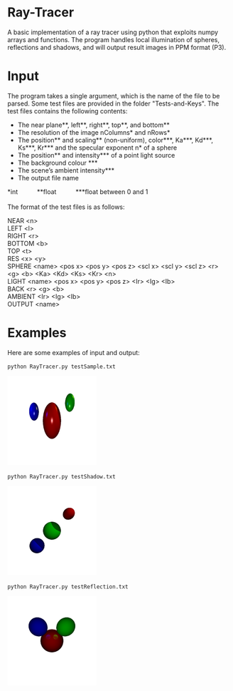 # Ray-Tracer
A basic implementation of a ray tracer using python that exploits numpy arrays and functions. The program handles local illumination of spheres, reflections and shadows, and will output result images in PPM format (P3).

# Input

The program takes a single argument, which is the name of the file to be parsed. Some test files are provided in the folder "Tests-and-Keys". The test files contains the following contents:

* The near plane\*\*, left\*\*, right\*\*, top\*\*, and bottom\*\*
* The resolution of the image nColumns\* and nRows\*
* The position\*\* and scaling\*\* (non-uniform), color\*\*\*, Ka\*\*\*, Kd\*\*\*, Ks\*\*\*, Kr\*\*\* and the specular exponent n\* of a sphere
* The position** and intensity*** of a point light source
* The background colour \*\*\*
* The scene’s ambient intensity\*\*\*
* The output file name    

\*int &nbsp; &nbsp; &nbsp; &nbsp; &nbsp; \*\*float &nbsp; &nbsp; &nbsp; &nbsp; &nbsp; \*\*\*float between 0 and 1
<br></br>
The format of the test files is as follows:   

NEAR \<n\>   
LEFT \<l\>   
RIGHT \<r\>   
BOTTOM \<b\>    
TOP \<t\>    
RES \<x\> \<y\>    
SPHERE \<name\> \<pos x\> \<pos y\> \<pos z\> \<scl x\> \<scl y\> \<scl z\> \<r\> \<g\> \<b\> \<Ka\> \<Kd\> \<Ks\> \<Kr\> \<n\>   
LIGHT \<name\> \<pos x\> \<pos y\> \<pos z\> \<Ir\> \<Ig\> \<Ib\>   
BACK \<r\> \<g\> \<b\>     
AMBIENT \<Ir\> \<Ig\> \<Ib\>   
OUTPUT \<name\>   

# Examples

Here are some examples of input and output:
```
python RayTracer.py testSample.txt
```
<img src="https://github.com/Tianennnn/Ray-Tracer/blob/main/Tests-and-Keys/keySample.png" width="200" height="200">

```
python RayTracer.py testShadow.txt
```
<img src="https://github.com/Tianennnn/Ray-Tracer/blob/main/Tests-and-Keys/keyShadow.png" width="200" height="200">

```
python RayTracer.py testReflection.txt
```
<img src="https://github.com/Tianennnn/Ray-Tracer/blob/main/Tests-and-Keys/keyReflection.png" width="200" height="200">
